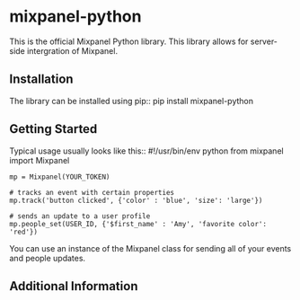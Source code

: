mixpanel-python
===============
This is the official Mixpanel Python library. This library allows for server-side intergration of Mixpanel.

Installation
------------
The library can be installed using pip::
    pip install mixpanel-python

Getting Started
---------------
Typical usage usually looks like this::
    #!/usr/bin/env python
    from mixpanel import Mixpanel

    mp = Mixpanel(YOUR_TOKEN)

    # tracks an event with certain properties 
    mp.track('button clicked', {'color' : 'blue', 'size': 'large'})

    # sends an update to a user profile
    mp.people_set(USER_ID, {'$first_name' : 'Amy', 'favorite color': 'red'})

You can use an instance of the Mixpanel class for sending all of your events and people updates.

Additional Information
----------------------
